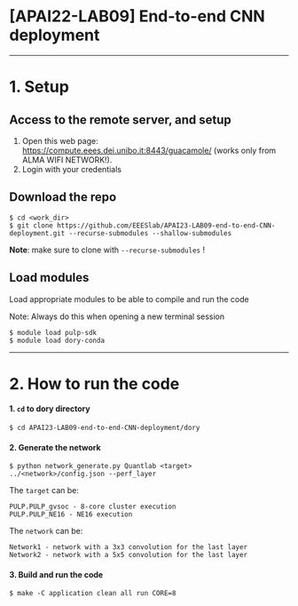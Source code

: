 # [APAI22-LAB09] End-to-end CNN deployment 
****


# 1. Setup

## Access to the remote server, and setup
1. Open this web page: https://compute.eees.dei.unibo.it:8443/guacamole/    (works only from ALMA WIFI NETWORK!).
2. Login with your credentials

## Download the repo
```
$ cd <work_dir>
$ git clone https://github.com/EEESlab/APAI23-LAB09-end-to-end-CNN-deployment.git --recurse-submodules --shallow-submodules
```

**Note**: make sure to clone with `--recurse-submodules` !

## Load modules
Load appropriate modules to be able to compile and run the code 

Note: Always do this when opening a new terminal session

```
$ module load pulp-sdk
$ module load dory-conda
```

****

# 2. How to run the code


#### 1. `cd` to dory directory
   
`$ cd APAI23-LAB09-end-to-end-CNN-deployment/dory`

#### 2. Generate the network

```
$ python network_generate.py Quantlab <target> ../<network>/config.json --perf_layer
```


The `target` can be:
```
PULP.PULP_gvsoc - 8-core cluster execution
PULP.PULP_NE16 - NE16 execution
```

The `network` can be:
```
Network1 - network with a 3x3 convolution for the last layer
Network2 - network with a 5x5 convolution for the last layer
```

#### 3. Build and run the code

   
`$ make -C application clean all run CORE=8`
